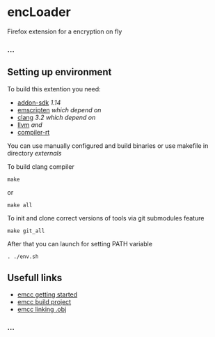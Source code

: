 encLoader
=========

Firefox extension for a encryption on fly
### ... ###

## Setting up environment ##
To build this extention you need:

* [addon-sdk](https://github.com/mozilla/addon-sdk) *1.14*
* [emscripten](https://github.com:kripken/emscripten) _which depend on_
* [clang](https://github.com/llvm-mirror) *3.2* _which depend on_
* [llvm](https://github.com/llvm-mirror/llvm) _and_
* [compiler-rt](https://github.com/llvm-mirror/compiler-rt) 

You can use manually configured and build binaries or use makefile in directory _externals_

To build clang compiler 
```shell
make 

```
or
```shell
make all
```

To init and clone correct versions of tools via git submodules feature
```shell
make git_all
```

After that you can launch for setting PATH variable
```shell
. ./env.sh
```
## Usefull links ##
*  [emcc getting started](https://github.com/kripken/emscripten/wiki/Getting-started)
*  [emcc build project](https://github.com/kripken/emscripten/wiki/Building-Projects)
*  [emcc linking .obj](https://github.com/kripken/emscripten/wiki/Linking)

### ... ###

